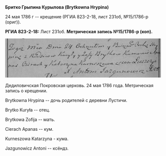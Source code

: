 **Бритко Грыпина Курылова (Brytkowna Hrypina)**

24 мая 1786 г -- крещение (РГИА 823-2-18, лист 231об, №15/1786-р
(ориг)).

**РГИА 823-2-18:** Лист 231об. **Метрическая запись №15/1786-р (коп).**

![](./media/e62f4a74c5f8ecf1ebb620397ce70734523d3512.png)

Дедиловичская Покровская церковь. 24 мая 1786 года. Метрическая запись о
крещении.

Brytkowna Hrypina -- дочь родителей с деревни Лустичи.

Brytko Kuryła -- отец.

Brytkowa Zofija -- мать.

Cierach Apanas -- кум.

Kurneszowa Katarzyna - кума.

Jazgunowicz Antoni -- ксёндз.
